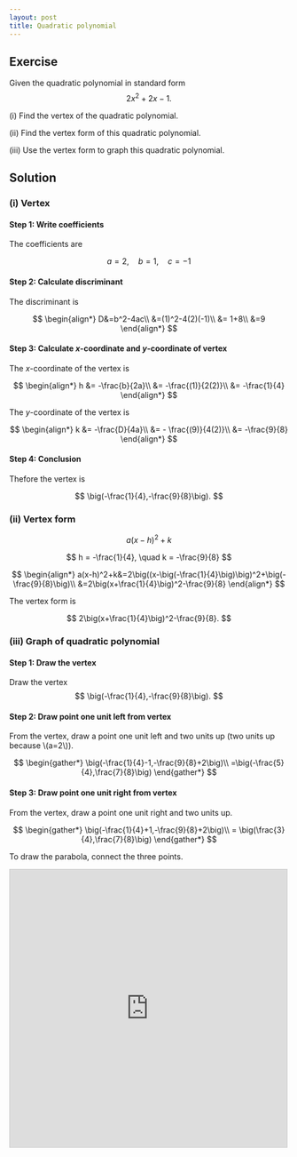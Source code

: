 ```yaml
---
layout: post
title: Quadratic polynomial
---
```


## Exercise

Given the quadratic polynomial in standard form
$$
2x^2+2x-1.
$$

(i) Find the vertex of the quadratic polynomial.

(ii) Find the vertex form of this quadratic polynomial.

(iii) Use the vertex form to graph this quadratic polynomial.

## Solution

### (i) Vertex

#### Step 1: Write coefficients

The coefficients are

$$
a=2, \quad b=1,\quad c=-1
$$

#### Step 2: Calculate discriminant

The discriminant is

$$
\begin{align*}
D&=b^2-4ac\\
&=(1)^2-4(2)(-1)\\
&= 1+8\\
&=9
\end{align*}
$$

#### Step 3: Calculate *x*-coordinate and *y*-coordinate of vertex

The *x*-coordinate of the vertex is

$$
\begin{align*}
h &= -\frac{b}{2a}\\
&= -\frac{(1)}{2(2)}\\
&= -\frac{1}{4}
\end{align*}
$$

The *y*-coordinate of the vertex is

$$
\begin{align*}
k &= -\frac{D}{4a}\\
&= - \frac{(9)}{4(2)}\\
&= -\frac{9}{8}
\end{align*}
$$

#### Step 4: Conclusion

Thefore the vertex is

$$
\big(-\frac{1}{4},-\frac{9}{8}\big).
$$

### (ii) Vertex form

$$
a(x-h)^2+k
$$

$$
h = -\frac{1}{4}, \quad k = -\frac{9}{8}
$$


$$
\begin{align*}
a(x-h)^2+k&=2\big((x-\big(-\frac{1}{4}\big)\big)^2+\big(-\frac{9}{8}\big)\\
&=2\big(x+\frac{1}{4}\big)^2-\frac{9}{8}
\end{align*}
$$

The vertex form is

$$
2\big(x+\frac{1}{4}\big)^2-\frac{9}{8}.
$$

### (iii) Graph of quadratic polynomial

#### Step 1: Draw the vertex

Draw the vertex
$$
\big(-\frac{1}{4},-\frac{9}{8}\big).
$$

#### Step 2: Draw point one unit left from vertex

From the vertex, draw a point one unit left and two units up (two units up because \\(a=2\\)).

$$
\begin{gather*}
\big(-\frac{1}{4}-1,-\frac{9}{8}+2\big)\\
=\big(-\frac{5}{4},\frac{7}{8}\big)
\end{gather*}
$$

#### Step 3: Draw point one unit right from vertex

From the vertex, draw a point one unit right and two units up.

$$
\begin{gather*}
\big(-\frac{1}{4}+1,-\frac{9}{8}+2\big)\\
= \big(\frac{3}{4},\frac{7}{8}\big)
\end{gather*}
$$

To draw the parabola, connect the three points.

<iframe src="https://www.desmos.com/calculator/frpdi53xd6?embed" width="500" height="500" style="border: 1px solid #ccc" frameborder=0></iframe>